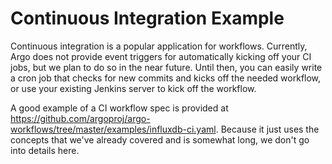 # Continuous Integration Example

Continuous integration is a popular application for workflows. Currently, Argo does not provide event triggers for automatically kicking off your CI jobs, but we plan to do so in the near future. Until then, you can easily write a cron job that checks for new commits and kicks off the needed workflow, or use your existing Jenkins server to kick off the workflow.

A good example of a CI workflow spec is provided at <https://github.com/argoproj/argo-workflows/tree/master/examples/influxdb-ci.yaml>. Because it just uses the concepts that we've already covered and is somewhat long, we don't go into details here.

